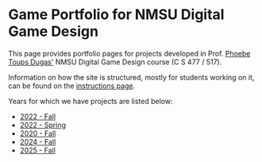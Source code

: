 # Game Portfolio for NMSU Digital Game Design

This page provides portfolio pages for projects developed in Prof. [Phoebe Toups Dugas'](https://pixllab.github.io) NMSU Digital Game Design course (C S 477 / 517). 

Information on how the site is structured, mostly for students working on it, can be found on the [instructions page](instructions.md). 

Years for which we have projects are listed below:

* [2022 - Fall](/2022-3/index.md)
* [2022 - Spring](/2022-1/index.md)
* [2020 - Fall](/2020-3/index.md)
* [2024 - Fall](/2024-3/index.md)
* [2025 - Fall](/2025-3/index.md)

